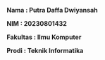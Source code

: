 

**Nama : Putra Daffa Dwiyansah**

**NIM  : 20230801432**

**Fakultas : Ilmu Komputer**

**Prodi : Teknik Informatika**